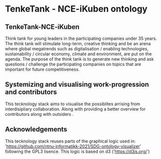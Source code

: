 # TenkeTank - NCE-iKuben ontology

## TenkeTank-NCE-iKuben
Think tank for young leaders in the participating companies under 35 years. The think tank will stimulate long-term, creative thinking and be an arena where global megatrends such as digitalisation / enabling technologies, sustainability / circular economy, climate and environment, are put on the agenda. The purpose of the think tank is to generate new thinking and ask questions / challenge the participating companies on topics that are important for future competitiveness.

## Systemizing and visualising work-progression and contributors
This tecknology stack aims to visualise the possiblites arrising from interdisipliary collaboration. Along with providing a better overview for contributors along with outsiders .

## Acknowledgements
This tecknology stack reuses parts of the graphical logic used in: 'https://github.com/ntnu-informatikk-2021/SDG-ontology-visualizer' following the GPL3 lisence.  This logic is based on d3 ('https://d3js.org/')

